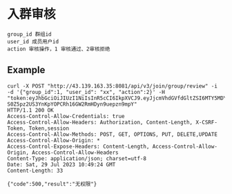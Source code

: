 # 入群审核

    group_id 群组id
    user_id 成员用户id
    action 审核操作，1 审核通过、2审核拒绝

## Example 


    curl -X POST "http://43.139.163.35:8081/api/v3/join/group/review" -i  -d '{"group_id":1, "user_id": "xx", "action":2}' -H "token:eyJhbGciOiJIUzI1NiIsInR5cCI6IkpXVCJ9.eyJjcmVhdGVfdGltZSI6MTY5MDYwNjA4MSwidmlzaXRvcl9pZCI6IjEwZGZmOWJhLTJmZjEtNDJhMC04Nzk3LTNjNzU1NDg4MTVkNyJ9.v-S0Z5pz2US3YnKpYOPCRh16GW2RmHDyn9uepzn9mpY"
    HTTP/1.1 200 OK
    Access-Control-Allow-Credentials: true
    Access-Control-Allow-Headers: Authorization, Content-Length, X-CSRF-Token, Token,session
    Access-Control-Allow-Methods: POST, GET, OPTIONS, PUT, DELETE,UPDATE
    Access-Control-Allow-Origin: *
    Access-Control-Expose-Headers: Content-Length, Access-Control-Allow-Origin, Access-Control-Allow-Headers
    Content-Type: application/json; charset=utf-8
    Date: Sat, 29 Jul 2023 10:49:24 GMT
    Content-Length: 33

    {"code":500,"result":"无权限"}